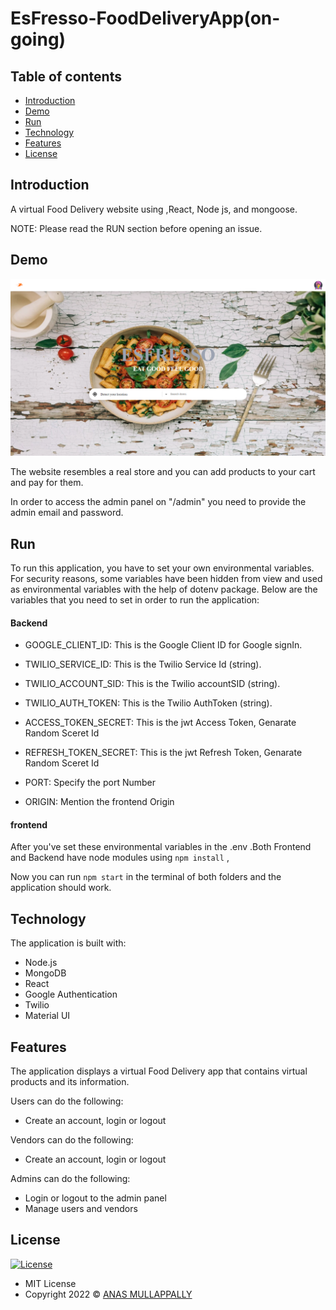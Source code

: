 # EsFresso-FoodDeliveryApp(on-going)


## Table of contents

- [Introduction](#introduction)
- [Demo](#demo)
- [Run](#run)
- [Technology](#technology)
- [Features](#features)
- [License](#license)

## Introduction

A virtual Food Delivery website using ,React, Node js, and mongoose.

NOTE: Please read the RUN section before opening an issue.

## Demo

![screenshot](esfresso.png)


The website resembles a real store and you can add products to your cart and pay for them.


In order to access the admin panel on "/admin" you need to provide the admin email and password.


## Run

To run this application, you have to set your own environmental variables. For security reasons, some variables have been hidden from view and used as environmental variables with the help of dotenv package. Below are the variables that you need to set in order to run the application:

#### Backend

- GOOGLE_CLIENT_ID: This is the Google Client ID for Google signIn.

- TWILIO_SERVICE_ID: This is the Twilio Service Id (string).

- TWILIO_ACCOUNT_SID: This is the Twilio accountSID (string).

- TWILIO_AUTH_TOKEN: This is the Twilio AuthToken (string).

- ACCESS_TOKEN_SECRET: This is the jwt Access Token, Genarate Random Sceret Id 

- REFRESH_TOKEN_SECRET: This is the jwt Refresh Token, Genarate Random Sceret Id 

- PORT: Specify the port Number

- ORIGIN: Mention the frontend Origin

#### frontend




After you've set these environmental variables in the .env .Both Frontend and Backend have node modules using  `npm install` ,

Now you can run `npm start` in the terminal of both folders and the application should work.

## Technology

The application is built with:

- Node.js 
- MongoDB
- React  
- Google Authentication
- Twilio
- Material UI


## Features

The application displays a virtual Food Delivery app  that contains virtual products and its information.

Users can do the following:

- Create an account, login or logout
 

Vendors can do the following:

- Create an account, login or logout


Admins can do the following:

- Login or logout to the admin panel
- Manage users and vendors

## License

[![License](https://img.shields.io/:License-MIT-blue.svg?style=flat-square)](http://badges.mit-license.org)

- MIT License
- Copyright 2022 © [ANAS MULLAPPALLY](https://github.com/anasmullappally)
